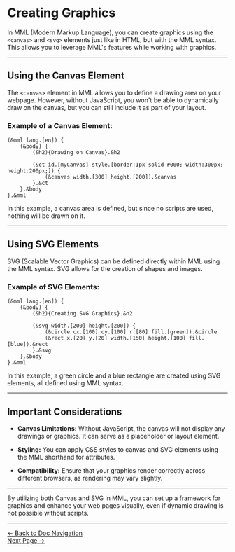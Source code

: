 # Creating Graphics

In MML (Modern Markup Language), you can create graphics using the `<canvas>` and `<svg>` elements just like in HTML, but with the MML syntax. This allows you to leverage MML's features while working with graphics.

---

## Using the Canvas Element

The `<canvas>` element in MML allows you to define a drawing area on your webpage. However, without JavaScript, you won't be able to dynamically draw on the canvas, but you can still include it as part of your layout.

### Example of a Canvas Element:

```mml
(&mml lang.[en]) {
    (&body) {
        (&h2){Drawing on Canvas}.&h2
        
        (&ct id.[myCanvas] style.[border:1px solid #000; width:300px; height:200px;]) {
            (&canvas width.[300] height.[200]).&canvas
        }.&ct
    }.&body
}.&mml
```

In this example, a canvas area is defined, but since no scripts are used, nothing will be drawn on it.

---

## Using SVG Elements

SVG (Scalable Vector Graphics) can be defined directly within MML using the MML syntax. SVG allows for the creation of shapes and images.

### Example of SVG Elements:

```mml
(&mml lang.[en]) {
    (&body) {
        (&h2){Creating SVG Graphics}.&h2
        
        (&svg width.[200] height.[200]) {
            (&circle cx.[100] cy.[100] r.[80] fill.[green]).&circle
            (&rect x.[20] y.[20] width.[150] height.[100] fill.[blue]).&rect
        }.&svg
    }.&body
}.&mml
```

In this example, a green circle and a blue rectangle are created using SVG elements, all defined using MML syntax.

---

## Important Considerations

- **Canvas Limitations:** Without JavaScript, the canvas will not display any drawings or graphics. It can serve as a placeholder or layout element.

- **Styling:** You can apply CSS styles to canvas and SVG elements using the MML shorthand for attributes.

- **Compatibility:** Ensure that your graphics render correctly across different browsers, as rendering may vary slightly.

---

By utilizing both Canvas and SVG in MML, you can set up a framework for graphics and enhance your web pages visually, even if dynamic drawing is not possible without scripts.

---

[<- Back to Doc Navigation](./doc_nav.md)
<br>
[Next Page ->](./ex_login_form.md)